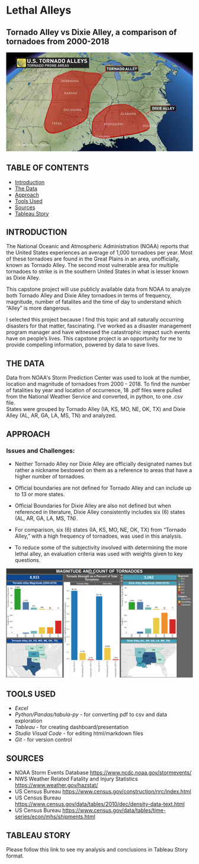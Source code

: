 # Lethal Alleys
## Tornado Alley vs Dixie Alley, a comparison of tornadoes from 2000-2018

![alley](png/map_TA_DA.jpg)

## TABLE OF CONTENTS
* [Introduction](#introduction)
* [The Data](#the-data)
* [Approach](#approach)
* [Tools Used](#tools-used)
* [Sources](#sources)
* [Tableau Story](#tableau-story)

## INTRODUCTION

The National Oceanic and Atmospheric Administration (NOAA) reports that the United States experiences an average of 1,000 tornadoes per year.  Most of these tornadoes are found in the Great Plains in an area, unofficially, known as Tornado Alley. The second most vulnerable area for multiple tornadoes to strike is in the southern United States in what is lesser known as Dixie Alley.  

This capstone project will use publicly available data from NOAA to analyze both Tornado Alley and Dixie Alley tornadoes in terms of frequency, magnitude, number of fatalites and the time of day to understand which “Alley” is more dangerous.

I selected this project because I find this topic and all naturally occurring disasters for that matter, fascinating. I’ve worked as a disaster management program manager and have witnessed the catastrophic impact such events have on people’s lives. This capstone project is an opportunity for me to provide compelling information, powered by data to save lives.

## THE DATA

Data from NOAA's Storm Prediction Center was used to look at the number, location and magnitude of tornadoes from 2000 - 2018.
To find the number of fatalities by year and location of occurrence, 18 .pdf files were pulled from the National Weather Service and converted, in python, to one .csv file.  
States were grouped by Tornado Alley (IA, KS, MO, NE, OK, TX) and Dixie Alley (AL, AR, GA, LA, MS, TN) and analyzed.
 
## APPROACH

### Issues and Challenges:

* Neither Tornado Alley nor Dixie Alley are officially designated names but rather a nickname bestowed on them as a reference to areas that have a higher number of tornadoes.

* Official boundaries are not defined for Tornado Alley and can include up to 13 or more states.

* Official Boundaries for Dixie Alley are also not defined but when referenced in literature, Dixie Alley consistently includes six (6) states  (AL, AR, GA, LA, MS, TN).

* For comparison, six (6) states  (IA, KS, MO, NE, OK, TX) from “Tornado Alley,” with a high frequency of tornadoes, was used in this analysis.

* To reduce some of the subjectivity involved with determining the more lethal alley, an evaluation criteria was used with weights given to key questions. 

![lethal_alleys](png/magandcount.png)

## TOOLS USED
* *Excel*
* *Python/Pandas/tabula-py* - for converting pdf to csv and data exploration 
* *Tableau* - for creating dashboard/presentation
* *Studio Visual Code* - for editing html/markdown files
* *Git* - for version control


## SOURCES
* NOAA Storm Events Database https://www.ncdc.noaa.gov/stormevents/
* NWS Weather Related Fatality and Injury Statistics https://www.weather.gov/hazstat/
* US Census Bureau https://www.census.gov/construction/nrc/index.html
* US Census Bureau https://www.census.gov/data/tables/2010/dec/density-data-text.html
* US Census Bureau https://www.census.gov/data/tables/time-series/econ/mhs/shipments.html 

## TABLEAU STORY

Please follow this link to see my analysis and conclusions in Tableau Story format.
